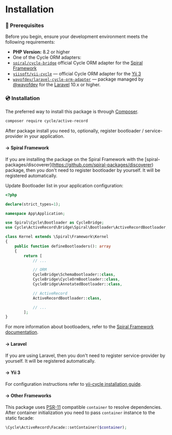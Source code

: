 # Installation

### 🚩 Prerequisites

Before you begin, ensure your development environment meets the following requirements:

* **PHP Version:** 8.2 or higher
* One of the Cycle ORM adapters:
* [`spiral/cycle-bridge`](https://github.com/spiral/cycle-bridge) official Cycle ORM adapter for the [Spiral Framework](https://github.com/spiral/framework)
* [`yiisoft/yii-cycle`](https://github.com/yiisoft/yii-cycle) — official Cycle ORM adapter for the [Yii 3](https://www.yiiframework.com)
* [`wayofdev/laravel-cycle-orm-adapter`](https://github.com/wayofdev/laravel-cycle-orm-adapter) — package managed by [@wayofdev](https://github.com/wayofdev) for the [Laravel](https://laravel.com) 10.x or higher.



### 💿 Installation

The preferred way to install this package is through [Composer](https://getcomposer.org/).

```bash
composer require cycle/active-record
```

After package install you need to, optionally, register bootloader / service-provider in your application.

#### → Spiral Framework

If you are installing the package on the Spiral Framework with the \[spiral-packages/discoverer]\(https://github.com/spiral-packages/discoverer) package, then you don't need to register bootloader by yourself. It will be registered automatically.

Update Bootloader list in your application configuration:

```php
<?php

declare(strict_types=1);

namespace App\Application;

use Spiral\Cycle\Bootloader as CycleBridge;
use Cycle\ActiveRecord\Bridge\Spiral\Bootloader\ActiveRecordBootloader;

class Kernel extends \Spiral\Framework\Kernel
{
    public function defineBootloaders(): array
    {
        return [
            // ...

            // ORM
            CycleBridge\SchemaBootloader::class,
            CycleBridge\CycleOrmBootloader::class,
            CycleBridge\AnnotatedBootloader::class,

            // ActiveRecord
            ActiveRecordBootloader::class,

            // ...
        ];
}
```

For more information about bootloaders, refer to the [Spiral Framework documentation](https://spiral.dev/docs/framework-bootloaders/current).

#### → Laravel

If you are using Laravel, then you don't need to register service-provider by yourself. It will be registered automatically.

#### → Yii 3

For configuration instructions refer to [yii-cycle installation guide](https://github.com/yiisoft/yii-cycle/blob/master/docs/guide/en/installation.md).

#### → Other Frameworks

This package uses [PSR-11](https://www.php-fig.org/psr/psr-11/) compatible `container` to resolve dependencies. After container initialization you need to pass `container` instance to the static facade:

```php
\Cycle\ActiveRecord\Facade::setContainer($container);
```
